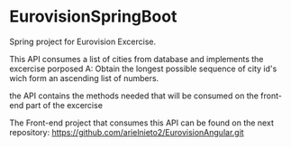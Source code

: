 # EurovisionSpringBoot
Spring project for Eurovision Excercise.

This API consumes a list of cities from database and implements the excercise porposed A:
  Obtain the longest possible sequence of city id's wich form an ascending list of numbers.
  
the API contains the methods needed that will be consumed on the front-end part of the excercise

The Front-end project that consumes this API can be found on the next repository:
  https://github.com/arielnieto2/EurovisionAngular.git
